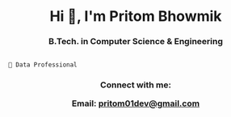 <h1 align="center">Hi 👋, I'm Pritom Bhowmik</h1>
<h3 align="center"> B.Tech. in Computer Science & Engineering </h3>


                        
                        
                                                                             🔭 Data Professional



<h3 align="center">Connect with me:

Email: pritom01dev@gmail.com </h3>
<p align="center">
</p>








